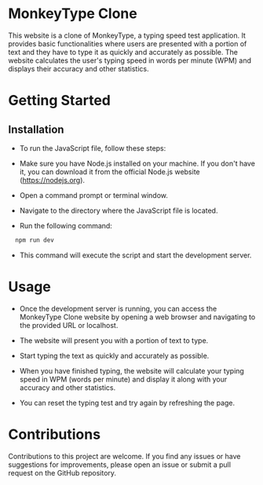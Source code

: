 
# MonkeyType Clone

This website is a clone of MonkeyType, a typing speed test application. It provides basic functionalities where users are presented with a portion of text and they have to type it as quickly and accurately as possible. The website calculates the user's typing speed in words per minute (WPM) and displays their accuracy and other statistics.

# Getting Started


## Installation

- To run the JavaScript file, follow these steps:

- Make sure you have Node.js installed on your machine. If you don't have it, you can download it from the official Node.js website (https://nodejs.org).

- Open a command prompt or terminal window.

- Navigate to the directory where the JavaScript file is located.

- Run the following command:

```bash
  npm run dev
```
- This command will execute the script and start the development server.

# Usage

- Once the development server is running, you can access the MonkeyType Clone website by opening a web browser and navigating to the provided URL or localhost.

- The website will present you with a portion of text to type.

- Start typing the text as quickly and accurately as possible.

- When you have finished typing, the website will calculate your typing speed in WPM (words per minute) and display it along with your accuracy and other statistics.

- You can reset the typing test and try again by refreshing the page.

# Contributions 

Contributions to this project are welcome. If you find any issues or have suggestions for improvements, please open an issue or submit a pull request on the GitHub repository.
